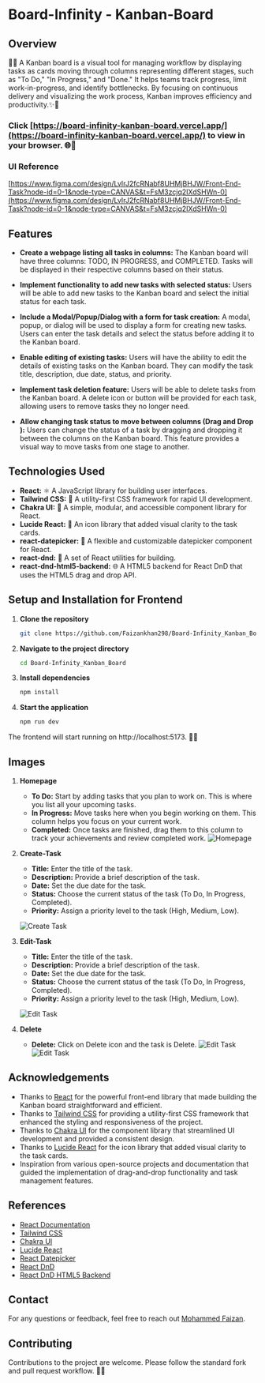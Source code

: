 # Board-Infinity - Kanban-Board

## Overview

🌟✨ A Kanban board is a visual tool for managing workflow by displaying tasks as cards moving through columns representing different stages, such as "To Do," "In Progress," and "Done." It helps teams track progress, limit work-in-progress, and identify bottlenecks. By focusing on continuous delivery and visualizing the work process, Kanban improves efficiency and productivity.✨🌟


### Click  [https://board-infinity-kanban-board.vercel.app/](https://board-infinity-kanban-board.vercel.app/) to view in your browser. 🌐👀

### UI Reference
[https://www.figma.com/design/LvIrJ2fcRNabf8UHMjBHJW/Front-End-Task?node-id=0-1&node-type=CANVAS&t=FsM3zcjq2IXdSHWn-0](https://www.figma.com/design/LvIrJ2fcRNabf8UHMjBHJW/Front-End-Task?node-id=0-1&node-type=CANVAS&t=FsM3zcjq2IXdSHWn-0)



## Features

- **Create a webpage listing all tasks in columns:** The Kanban board will have three columns: TODO, IN PROGRESS, and COMPLETED. Tasks will be displayed in their respective columns based on their status.

- **Implement functionality to add new tasks with selected status:** Users will be able to add new tasks to the Kanban board and select the initial status for each task.

- **Include a Modal/Popup/Dialog with a form for task creation:** A modal, popup, or dialog will be used to display a form for creating new tasks. Users can enter the task details and select the status before adding it to the Kanban board.

- **Enable editing of existing tasks:** Users will have the ability to edit the details of existing tasks on the Kanban board. They can modify the task title, description, due date, status, and priority.

- **Implement task deletion feature:** Users will be able to delete tasks from the Kanban board. A delete icon or button will be provided for each task, allowing users to remove tasks they no longer need.

- **Allow changing task status to move between columns (Drag and Drop ):** Users can change the status of a task by dragging and dropping it between the columns on the Kanban board. This feature provides a visual way to move tasks from one stage to another.



## Technologies Used

- **React:** ⚛️ A JavaScript library for building user interfaces.
- **Tailwind CSS:** 🎨 A utility-first CSS framework for rapid UI development.
- **Chakra UI:** 💎 A simple, modular, and accessible component library for React.
- **Lucide React:** 🌈 An icon library that added visual clarity to the task cards.
- **react-datepicker:** 📅 A flexible and customizable datepicker component for React.
- **react-dnd:** 🎯 A set of React utilities for building.
- **react-dnd-html5-backend:** 🌐 A HTML5 backend for React DnD that uses the HTML5 drag and drop API.


## Setup and Installation for Frontend

1. **Clone the repository**
    ```bash
    git clone https://github.com/Faizankhan298/Board-Infinity_Kanban_Board.git
2. **Navigate to the project directory**

    ```bash
    cd Board-Infinity_Kanban_Board
3. **Install dependencies**

    ```bash
    npm install 
4. **Start the application**

    ```bash
    npm run dev
    
The frontend will start running on http://localhost:5173. 🚀🌐


## Images

1. **Homepage**
    - **To Do:** Start by adding tasks that you plan to work on. This is where you list all your upcoming tasks.
    - **In Progress:** Move tasks here when you begin working on them. This column helps you focus on your current work.
    - **Completed:** Once tasks are finished, drag them to this column to track your achievements and review completed work.
    ![Homepage](./public/Homepage.png)

2. **Create-Task**
    - **Title:** Enter the title of the task.
    - **Description:** Provide a brief description of the task.
    - **Date:** Set the due date for the task.
    - **Status:** Choose the current status of the task (To Do, In Progress, Completed).
    - **Priority:** Assign a priority level to the task (High, Medium, Low).

    ![Create Task](./public/Create.png)

3. **Edit-Task**
   - **Title:** Enter the title of the task.
    - **Description:** Provide a brief description of the task.
    - **Date:** Set the due date for the task.
    - **Status:** Choose the current status of the task (To Do, In Progress, Completed).
    - **Priority:** Assign a priority level to the task (High, Medium, Low).
    
    ![Edit Task](./public/Edit.png)

4. **Delete**
     - **Delete:** Click on Delete icon and the task is Delete.
    ![Edit Task](./public/Delete1.png)
    ![Edit Task](./public/Delete2.png)


## Acknowledgements

- Thanks to [React](https://reactjs.org/) for the powerful front-end library that made building the Kanban board straightforward and efficient.
- Thanks to [Tailwind CSS](https://tailwindcss.com/) for providing a utility-first CSS framework that enhanced the styling and responsiveness of the project.
- Thanks to [Chakra UI](https://v2.chakra-ui.com/) for the component library that streamlined UI development and provided a consistent design.
- Thanks to [Lucide React](https://lucide.dev/guide/) for the icon library that added visual clarity to the task cards.
- Inspiration from various open-source projects and documentation that guided the implementation of drag-and-drop functionality and task management features.


## References

- [React Documentation](https://react.dev/)
- [Tailwind CSS](https://tailwindcss.com/)
- [Chakra UI](https://v2.chakra-ui.com/)
- [Lucide React](https://lucide.dev/guide/)
- [React Datepicker](https://www.npmjs.com/package/react-datepicker)
- [React DnD](https://www.npmjs.com/package/react-dnd)
- [React DnD HTML5 Backend](https://www.npmjs.com/package/react-dnd-html5-backend?activeTab=readme)


## Contact
For any questions or feedback, feel free to reach out  [Mohammed Faizan](mailto:fk29837@example.com).


## Contributing

Contributions to the project are welcome. Please follow the standard fork and pull request workflow. 🤝🌟